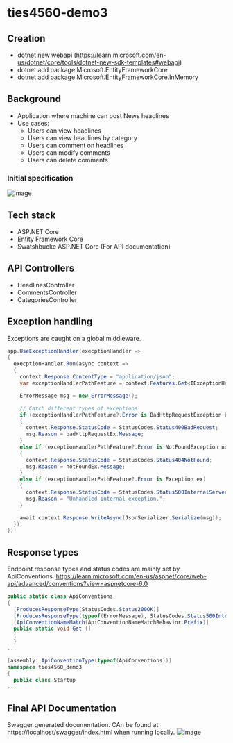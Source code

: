 # ties4560-demo3

## Creation
 * dotnet new webapi (https://learn.microsoft.com/en-us/dotnet/core/tools/dotnet-new-sdk-templates#webapi)
 * dotnet add package Microsoft.EntityFrameworkCore
 * dotnet add package Microsoft.EntityFrameworkCore.InMemory

## Background
 * Application where machine can post News headlines
 * Use cases:
   * Users can view headlines
   * Users can view headlines by category
   * Users can comment on headlines
   * Users can modify comments
   * Users can delete comments
   
### Initial specification
![image](https://user-images.githubusercontent.com/94618990/191752611-ef5b6e8f-abef-4275-aebd-0cc10fd0bfee.png)

## Tech stack
 * ASP.NET Core
 * Entity Framework Core
 * Swatshbucke ASP.NET Core (For API documentation)

## API Controllers
 * HeadlinesController
 * CommentsController
 * CategoriesController

## Exception handling
Exceptions are caught on a global middleware.

``` csharp
app.UseExceptionHandler(execptionHandler =>
{
  execptionHandler.Run(async context =>
  {
    context.Response.ContentType = "application/json";
    var exceptionHandlerPathFeature = context.Features.Get<IExceptionHandlerPathFeature>();

    ErrorMessage msg = new ErrorMessage();

    // Catch different types of exceptions
    if (exceptionHandlerPathFeature?.Error is BadHttpRequestException badHttpRequestEx)
    {
      context.Response.StatusCode = StatusCodes.Status400BadRequest;
      msg.Reason = badHttpRequestEx.Message;
    }
    else if (exceptionHandlerPathFeature?.Error is NotFoundException notFoundEx)
    {
      context.Response.StatusCode = StatusCodes.Status404NotFound;
      msg.Reason = notFoundEx.Message;
    }
    else if (exceptionHandlerPathFeature?.Error is Exception ex)
    {
      context.Response.StatusCode = StatusCodes.Status500InternalServerError;
      msg.Reason = "Unhandled internal exception.";
    }

    await context.Response.WriteAsync(JsonSerializer.Serialize(msg));
  });
});
```
## Response types
Endpoint response types and status codes are mainly set by ApiConventions.
https://learn.microsoft.com/en-us/aspnet/core/web-api/advanced/conventions?view=aspnetcore-6.0

``` csharp
public static class ApiConventions
{
  [ProducesResponseType(StatusCodes.Status200OK)]
  [ProducesResponseType(typeof(ErrorMessage), StatusCodes.Status500InternalServerError)]
  [ApiConventionNameMatch(ApiConventionNameMatchBehavior.Prefix)]
  public static void Get ()
  {
  }
...
```
``` csharp
[assembly: ApiConventionType(typeof(ApiConventions))]
namespace ties4560_demo3
{
  public class Startup
...
```
## Final API Documentation

Swagger generated documentation. CAn be found at https://localhost/swagger/index.html when running locally.
![image](https://user-images.githubusercontent.com/94618990/191754304-df828dd9-69e3-41a4-a240-9281f67febe8.png)
